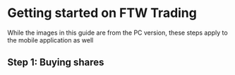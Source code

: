 # Getting started on FTW Trading

While the images in this guide are from the PC version, these steps apply to the mobile application as well
## Step 1: Buying shares


